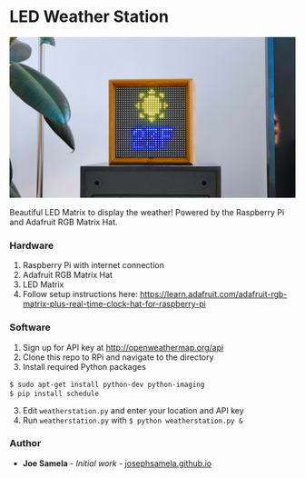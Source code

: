 # LED Weather Station

![LED Matrix](photos/LEDMatrix.jpg?raw=true "LED Matrix")

Beautiful LED Matrix to display the weather! Powered by the Raspberry Pi and Adafruit RGB Matrix Hat.

### Hardware
  1. Raspberry Pi with internet connection
  2. Adafruit RGB Matrix Hat
  3. LED Matrix
  4. Follow setup instructions here: https://learn.adafruit.com/adafruit-rgb-matrix-plus-real-time-clock-hat-for-raspberry-pi

### Software
  1. Sign up for API key at http://openweathermap.org/api
  2. Clone this repo to RPi and navigate to the directory
  3. Install required Python packages
  ```
  $ sudo apt-get install python-dev python-imaging
  $ pip install schedule
  ```
  3. Edit `weatherstation.py` and enter your location and API key
  4. Run `weatherstation.py` with `$ python weatherstation.py &`

### Author
* **Joe Samela** - *Initial work* - [josephsamela.github.io](https://josephsamela.github.io/)
